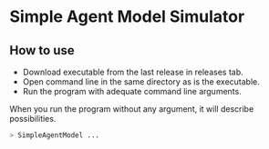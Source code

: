 # Simple Agent Model Simulator

## How to use

- Download executable from the last release in releases tab.
- Open command line in the same directory as is the executable.
- Run the program with adequate command line arguments.

When you run the program without any argument, it will describe possibilities.

```bash
> SimpleAgentModel ...
```
